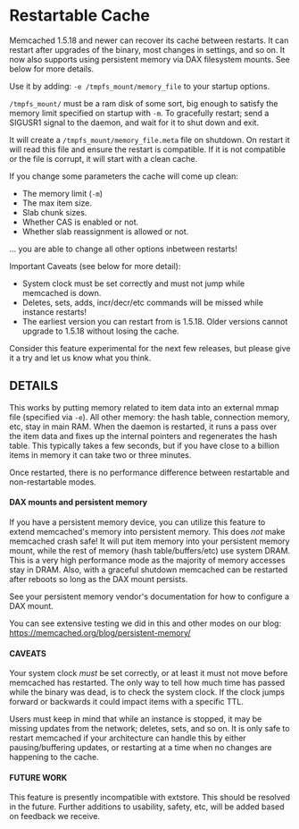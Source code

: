 # Restartable Cache


Memcached 1.5.18 and newer can recover its cache between restarts. It can restart after upgrades of the
binary, most changes in settings, and so on. It now also supports
using persistent memory via DAX filesystem mounts. See below for more details.

Use it by adding: `-e /tmpfs_mount/memory_file` to your startup options.

`/tmpfs_mount/` must be a ram disk of some sort, big enough to satisfy the
memory limit specified on startup with `-m`. To gracefully restart; send a
SIGUSR1 signal to the daemon, and wait for it to shut down and exit.

It will create a `/tmpfs_mount/memory_file.meta` file on shutdown. On restart
it will read this file and ensure the restart is compatible. If it is not
compatible or the file is corrupt, it will start with a clean cache.

If you change some parameters the cache will come up clean:

- The memory limit (`-m`)
- The max item size.
- Slab chunk sizes.
- Whether CAS is enabled or not.
- Whether slab reassignment is allowed or not.

... you are able to change all other options inbetween restarts!

Important Caveats (see below for more detail):

- System clock must be set correctly and must not jump while memcached
  is down.
- Deletes, sets, adds, incr/decr/etc commands will be missed while instance
  restarts!
- The earliest version you can restart from is 1.5.18. Older versions cannot
  upgrade to 1.5.18 without losing the cache.

Consider this feature experimental for the next few releases, but please give
it a try and let us know what you think.

## DETAILS

This works by putting memory related to item data into an external
mmap file (specified via `-e`). All other memory: the hash table, connection
memory, etc, stay in main RAM. When the daemon is restarted, it runs a pass
over the item data and fixes up the internal pointers and regenerates
the hash table. This typically takes a few seconds, but if you have close to a
billion items in memory it can take two or three minutes.

Once restarted, there is no performance difference between restartable and
non-restartable modes.

#### DAX mounts and persistent memory

If you have a persistent memory device, you can utilize this feature to extend
memcached's memory into persistent memory. This does _not_ make
memcached crash safe! It will put item memory into your persistent memory
mount, while the rest of memory (hash table/buffers/etc) use system DRAM. This
is a very high performance mode as the majority of memory accesses stay in DRAM. Also, with a graceful shutdown memcached can be
restarted after reboots so long as the DAX mount persists.

See your persistent memory vendor's documentation for how to configure a DAX
mount.

You can see extensive testing we did in this and other modes on our blog: https://memcached.org/blog/persistent-memory/

#### CAVEATS

Your system clock _must_ be set correctly, or at least it must not move before
memcached has restarted. The only way to tell how much time has passed while
the binary was dead, is to check the system clock. If the clock jumps forward
or backwards it could impact items with a specific TTL.

Users must keep in mind that while an instance is stopped, it may be missing
updates from the network; deletes, sets, and so on. It is only safe to restart
memcached if your architecture can handle this by either pausing/buffering
updates, or restarting at a time when no changes are happening to the cache.

#### FUTURE WORK

This feature is presently incompatible with extstore. This should be resolved
in the future. Further additions to usability, safety, etc, will
be added based on feedback we receive.


